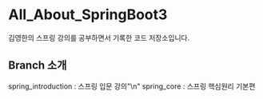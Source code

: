 # All_About_SpringBoot3
김영한의 스프링 강의를 공부하면서 기록한 코드 저장소입니다. 

## Branch 소개 
spring_introduction : 스프링 입문 강의"\n"
spring_core : 스프링 핵심원리 기본편 
